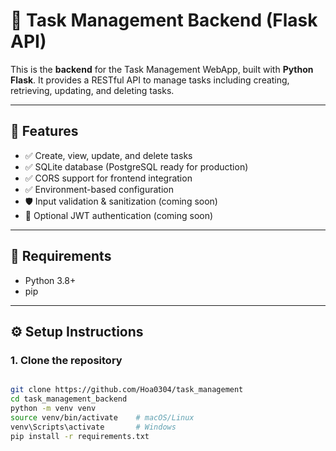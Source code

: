 # 📝 Task Management Backend (Flask API)

This is the **backend** for the Task Management WebApp, built with **Python Flask**. It provides a RESTful API to manage tasks including creating, retrieving, updating, and deleting tasks.

---

## 🚀 Features

- ✅ Create, view, update, and delete tasks
- ✅ SQLite database (PostgreSQL ready for production)
- ✅ CORS support for frontend integration
- ✅ Environment-based configuration
- 🛡️ Input validation & sanitization (coming soon)
- 🔐 Optional JWT authentication (coming soon)

---

## 🧪 Requirements

- Python 3.8+
- pip

---

## ⚙️ Setup Instructions

### 1. Clone the repository


```bash

git clone https://github.com/Hoa0304/task_management
cd task_management_backend
python -m venv venv
source venv/bin/activate    # macOS/Linux
venv\Scripts\activate       # Windows
pip install -r requirements.txt

```

